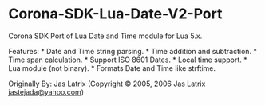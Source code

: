 Corona-SDK-Lua-Date-V2-Port
===========================

Corona SDK Port of Lua Date and Time module for Lua 5.x.

Features:
	* Date and Time string parsing.
	* Time addition and subtraction.
	* Time span calculation.
	* Support ISO 8601 Dates.
	* Local time support.
	* Lua module (not binary).
	* Formats Date and Time like strftime.

Originally By:
Jas Latrix (Copyright © 2005, 2006 Jas Latrix <jastejada@yahoo.com>)
